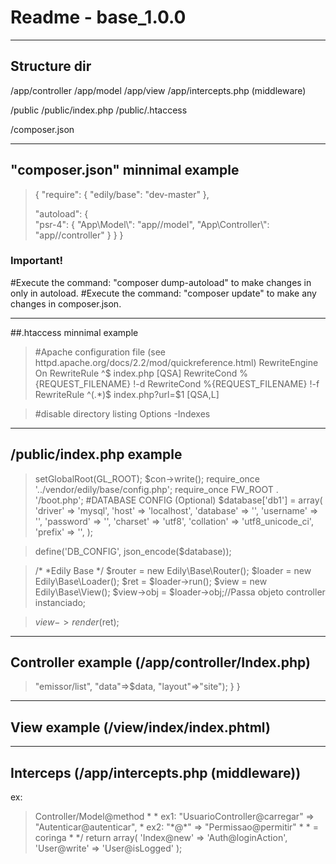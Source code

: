 # Readme - base_1.0.0

--------------------------------------------------------------------------------

## Structure dir

/app/controller
/app/model
/app/view
/app/intercepts.php (middleware)

/public
/public/index.php
/public/.htaccess

/composer.json

--------------------------------------------------------------------------------

## "composer.json" minnimal example
> {
>   "require": {
>        "edily/base": "dev-master"
>    },
>    
>    "autoload": {	
>        "psr-4": {
>            "App\\Model\\": "app//model",
>            "App\\Controller\\": "app//controller"
>        }
>    }
>}


### Important! 
#Execute the command: "composer dump-autoload" to make changes in only in autoload.
#Execute the command: "composer update" to make any changes in composer.json.

--------------------------------------------------------------------------------

##.htaccess minnimal example
>#Apache configuration file (see httpd.apache.org/docs/2.2/mod/quickreference.html)
>RewriteEngine On
>RewriteRule ^$ index.php [QSA]
>RewriteCond %{REQUEST_FILENAME} !-d
>RewriteCond %{REQUEST_FILENAME} !-f
>RewriteRule ^(.*)$ index.php?url=$1 [QSA,L]

>#disable directory listing
>Options -Indexes

--------------------------------------------------------------------------------

## /public/index.php example
><?php
>session_start();
>require_once '../vendor/autoload.php';
>
>ini_set("display_erros", "on");
>ini_set("session.use_only_cookies", 'on');
>date_default_timezone_set('America/Sao_Paulo');
>define('GL_ROOT', getcwd() . '/..');
>
>$con = new Edily\Base\Config();
>$con->setGlobalRoot(GL_ROOT);
>$con->write();
>
>require_once '../vendor/edily/base/config.php';
>require_once FW_ROOT . '/boot.php';
>
> 
>#DATABASE CONFIG (Optional)
>  
>$database['db1'] = array(
>    'driver'    => 'mysql',
>    'host'      => 'localhost',
>    'database'  => '',
>    'username'  => '',
>    'password'  => '',
>    'charset'   => 'utf8',
>    'collation' => 'utf8_unicode_ci',
>    'prefix'    => '',
>);

>define('DB_CONFIG', json_encode($database));

>/*
>*Edily Base
>*/
>$router = new Edily\Base\Router();
>$loader = new Edily\Base\Loader();
>$ret = $loader->run();
>$view = new Edily\Base\View();
>$view->obj = $loader->obj;//Passa objeto controller instanciado;

>$view->render($ret);

--------------------------------------------------------------------------------

## Controller example (/app/controller/Index.php)
><?php
>namespace App\Controller;
>
>class Index extends \Edily\Base\BaseController {
>    
>    public function indexAction() 
>    {
>        echo "Hello World in Controller";
>
>        $data['foo'] = "Hello World in View";
>
>        return array("view"=>"emissor/list", "data"=>$data, "layout"=>"site");
>
>    }
>}

-------------------------------------------------------------------------------

## View example (/view/index/index.phtml)

><?php echo $foo ?>

-------------------------------------------------------------------------------

## Interceps (/app/intercepts.php (middleware))

ex:

><?php
>/*
> *  Controller@Action => Controller/Model@method
> * 
> *  ex1: "UsuarioController@carregar" => "Autenticar@autenticar",
> *  ex2: "*@*" => "Permissao@permitir"
> *  * = coringa
> *
> */
>
>return array(
> 'Index@new' => 'Auth@loginAction',
> 'User@write' => 'User@isLogged'
>);

